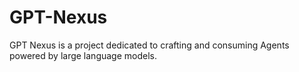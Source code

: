 # GPT-Nexus
GPT Nexus is a project dedicated to crafting and consuming Agents powered by large language models.
